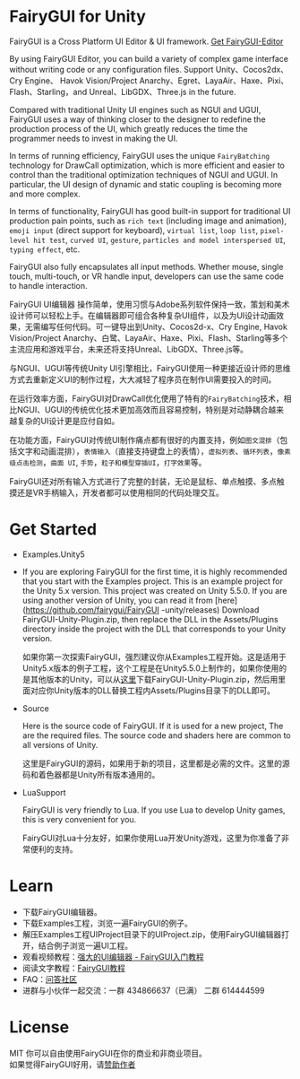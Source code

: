  FairyGUI for Unity
====

FairyGUI is a Cross Platform UI Editor & UI framework.
[Get FairyGUI-Editor](http://en.fairygui.com/product)  

By using FairyGUI Editor, you can build a variety of complex game interface without writing code or any configuration files. Support Unity、Cocos2dx、Cry Engine、 Havok Vision/Project Anarchy、Egret、LayaAir、Haxe、Pixi、Flash、Starling，and Unreal、LibGDX、Three.js in the future.<br>

Compared with traditional Unity UI engines such as NGUI and UGUI, FairyGUI uses a way of thinking closer to the designer to redefine the production process of the UI, which greatly reduces the time the programmer needs to invest in making the UI.<br>

In terms of running efficiency, FairyGUI uses the unique `FairyBatching` technology for DrawCall optimization, which is more efficient and easier to control than the traditional optimization techniques of NGUI and UGUI. In particular, the UI design of dynamic and static coupling is becoming more and more complex. <br>

In terms of functionality, FairyGUI has good built-in support for traditional UI production pain points, such as `rich text` (including image and animation), `emoji input` (direct support for keyboard), `virtual list`, `loop list`, `pixel-level hit test`, `curved UI`, `gesture`, `particles and model interspersed UI`, `typing effect`, etc. <br>

FairyGUI also fully encapsulates all input methods. Whether mouse, single touch, multi-touch, or VR handle input, developers can use the same code to handle interaction.<br>

FairyGUI UI编辑器 操作简单，使用习惯与Adobe系列软件保持一致，策划和美术设计师可以轻松上手。在编辑器即可组合各种复杂UI组件，以及为UI设计动画效果，无需编写任何代码。可一键导出到Unity、Cocos2d-x、Cry Engine, Havok Vision/Project Anarchy、白鹭、LayaAir、Haxe、Pixi、Flash、Starling等多个主流应用和游戏平台，未来还将支持Unreal、LibGDX、Three.js等。<br>

与NGUI、UGUI等传统Unity UI引擎相比，FairyGUI使用一种更接近设计师的思维方式去重新定义UI的制作过程，大大减轻了程序员在制作UI需要投入的时间。<br>

在运行效率方面，FairyGUI对DrawCall优化使用了特有的`FairyBatching`技术，相比NGUI、UGUI的传统优化技术更加高效而且容易控制，特别是对动静耦合越来越复杂的UI设计更是应付自如。<br>

在功能方面，FairyGUI对传统UI制作痛点都有很好的内置支持，例如`图文混排`（包括文字和动画混排），`表情输入`（直接支持键盘上的表情），`虚拟列表`、`循环列表`，`像素级点击检测`，`曲面 UI`, `手势`，`粒子和模型穿插UI`，`打字效果`等。<br>

FairyGUI还对所有输入方式进行了完整的封装，无论是鼠标、单点触摸、多点触摸还是VR手柄输入，开发者都可以使用相同的代码处理交互。<br>

Get Started
====

- Examples.Unity5
- 
  If you are exploring FairyGUI for the first time, it is highly recommended that you start with the Examples project. This is an example project for the Unity 5.x version. This project was created on Unity 5.5.0. If you are using another version of Unity, you can read it from [here] (https://github.com/fairygui/FairyGUI -unity/releases) Download FairyGUI-Unity-Plugin.zip, then replace the DLL in the Assets/Plugins directory inside the project with the DLL that corresponds to your Unity version.<br>

  如果你第一次探索FairyGUI，强烈建议你从Examples工程开始。这是适用于Unity5.x版本的例子工程，这个工程是在Unity5.5.0上制作的，如果你使用的是其他版本的Unity，可以从[这里](https://github.com/fairygui/FairyGUI-unity/releases)下载FairyGUI-Unity-Plugin.zip，然后用里面对应你Unity版本的DLL替换工程内Assets/Plugins目录下的DLL即可。

- Source

  Here is the source code of FairyGUI. If it is used for a new project, The are the required files. The source code and shaders here are common to all versions of Unity.<br>

  这里是FairyGUI的源码，如果用于新的项目，这里都是必需的文件。这里的源码和着色器都是Unity所有版本通用的。

- LuaSupport
 
  FairyGUI is very friendly to Lua. If you use Lua to develop Unity games, this is very convenient for you.<br>

  FairyGUI对Lua十分友好，如果你使用Lua开发Unity游戏，这里为你准备了非常便利的支持。

Learn
====

- 下载FairyGUI编辑器。  
- 下载Examples工程，浏览一遍FairyGUI的例子。  
- 解压Examples工程UIProject目录下的UIProject.zip，使用FairyGUI编辑器打开，结合例子浏览一遍UI工程。  
- 观看视频教程：[强大的UI编辑器 - FairyGUI入门教程](http://www.sikiedu.com/course/139)  
- 阅读文字教程：[FairyGUI教程](http://www.fairygui.com/guide) 
- FAQ：[问答社区](http://ask.fairygui.com)  
- 进群与小伙伴一起交流：一群 434866637（已满） 二群 614444599  

License
====
MIT 你可以自由使用FairyGUI在你的商业和非商业项目。  
如果觉得FairyGUI好用，请[赞助作者](http://www.fairygui.com/service)